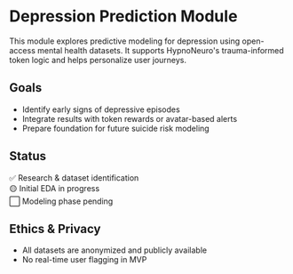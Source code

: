 # Depression Prediction Module

This module explores predictive modeling for depression using open-access mental health datasets. It supports HypnoNeuro's trauma-informed token logic and helps personalize user journeys.

## Goals
- Identify early signs of depressive episodes
- Integrate results with token rewards or avatar-based alerts
- Prepare foundation for future suicide risk modeling

## Status
✅ Research & dataset identification  
🟡 Initial EDA in progress  
⬜️ Modeling phase pending

## Ethics & Privacy
- All datasets are anonymized and publicly available
- No real-time user flagging in MVP
